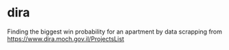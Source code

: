 # dira
Finding the biggest win probability for an apartment by data scrapping from https://www.dira.moch.gov.il/ProjectsList 

